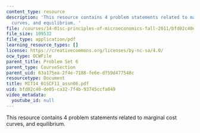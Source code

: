 ```yaml
---
content_type: resource
description: 'This resource contains 4 problem statements related to marginal cost
  curves, and equilibrium. '
file: /courses/14-01sc-principles-of-microeconomics-fall-2011/bfd02c40de05ca327f4b93745ccfa049_MIT14_01SCF11_assn06.pdf
file_size: 109532
file_type: application/pdf
learning_resource_types: []
license: https://creativecommons.org/licenses/by-nc-sa/4.0/
ocw_type: OCWFile
parent_title: Problem Set 6
parent_type: CourseSection
parent_uid: 63a175ea-2f4e-7188-fe6e-df59d477548c
resourcetype: Document
title: MIT14_01SCF11_assn06.pdf
uid: bfd02c40-de05-ca32-7f4b-93745ccfa049
video_metadata:
  youtube_id: null
---
```

This resource contains 4 problem statements related to marginal cost curves, and equilibrium. 